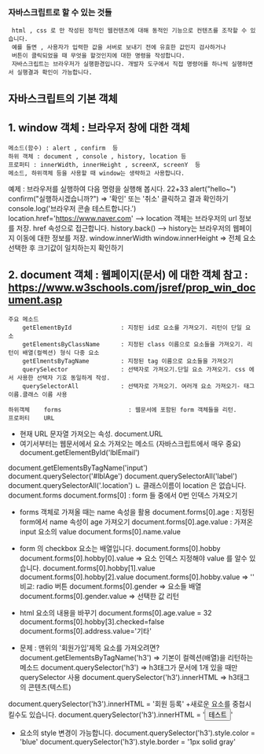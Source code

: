 ### 자바스크립트로 할 수 있는 것들

     html , css 로 만 작성된 정적인 웹컨텐츠에 대해 동적인 기능으로 컨텐츠를 조작할 수 있습니다.
     예를 들면 , 사용자가 입력한 값을 서버로 보내기 전에 유효한 값인지 검사하거나
     버튼이 클릭되었을 때 무엇을 할것인지에 대한 명령을 작성합니다.
     자바스크립트는 브라우저가 실행환경입니다. 개발자 도구에서 직접 명령어를 하나씩 실행하면서 실행결과 확인이 가능합니다.


## 자바스크립트의 기본 객체

## 1. window 객체 : 브라우저 창에 대한 객체

    메소드(함수) : alert , confirm  등
    하위 객체 : document , console , history, location 등
    프로퍼티 : innerWidth, innerHeight , screenX, screenY  등
    메소드, 하위객체 등을 사용할 때 window는 생략하고 사용합니다.


예제 : 브라우저를 실행하여 다음 명령을 실행해 봅시다.
22+33
alert("hello~")
confirm("실행하시겠습니까?") => '확인' 또는 '취소' 클릭하고 결과 확인하기
console.log('브라우저 콘솔 테스트합니다.')
location.href='https://www.naver.com' --> location 객체는 브라우저의 url 정보를 저장. href 속성으로 접근합니다.
history.back()                        --> history는 브라우저의 웹페이지 이동에 대한 정보를 저장.
window.innerWidth
window.innerHeight => 전체 요소 선택한 후 크기값이 일치하는지 확인하기

## 2. document 객체 : 웹페이지(문서) 에 대한 객체 참고 : https://www.w3schools.com/jsref/prop_win_document.asp

    주요 메소드
    	getElementById				: 지정된 id로 요소를 가져오기. 리턴이 단일 요소
    	getElementsByClassName		: 지정된 class 이름으로 요소들을 가져오기. 리턴이 배열(컬렉션) 형식 다중 요소
    	getElmentsByTagName			: 지정된 tag 이름으로 요소들을 가져오기
    	querySelector				: 선택자로 가져오기.단일 요소 가져오기. css 에서 사용한 선택자 기호 동일하게 작성.
    	querySelectorAll			: 선택자로 가져오기. 여러개 요소 가져오기- 태그이름.클래스 이름 사용

    하위객체	forms					: 웹문서에 포함된 form 객체들을 리턴.
    프로퍼티	URL

-   현재 URL 문자열 가져오는 속성.
    document.URL
-   여기서부터는 웹문서에서 요소 가져오는 메소드 (자바스크립트에서 매우 중요)
    document.getElementById('lblEmail')

document.getElementsByTagName('input')
document.querySelector('#lblAge')
document.querySelectorAll('label')
document.querySelectorAll('.location')
ㄴ 클래스이름이 location 은 없습니다.
document.forms
document.forms[0] : form 들 중에서 0번 인덱스 가져오기

-   forms 객체로 가져올 때는 name 속성을 활용
    document.forms[0].age : 지정된 form에서 name 속성이 age 가져오기
    document.forms[0].age.value : 가져온 input 요소의 value
    document.forms[0].name.value
-   form 의 checkbox 요소는 배열입니다.
    document.forms[0].hobby
    document.forms[0].hobby[0].value => 요소 인덱스 지정해야 value 를 알수 있습니다.
    document.forms[0].hobby[1].value
    document.forms[0].hobby[2].value
    document.forms[0].hobby.value => ''
    비교: radio 버튼
    document.forms[0].gender => 요소들 배열
    document.forms[0].gender.value => 선택한 값 리턴

-   html 요소의 내용을 바꾸기
    document.forms[0].age.value = 32
    document.forms[0].hobby[3].checked=false
    document.forms[0].address.value='기타'

-   문제 : 맨위의 '회원가입'제목 요소를 가져오려면?
    document.getElementsByTagName('h3') => 기본이 컬렉션(배열)을 리턴하는 메소드
    document.querySelector('h3') => h3태그가 문서에 1개 있을 때만 querySelector 사용
    document.querySelector('h3').innerHTML => h3태그의 콘텐츠(텍스트)

document.querySelector('h3').innerHTML = '회원 등록' +새로운 요소를 중첩시킬수도 있습니다.
document.querySelector('h3').innerHTML = '<button>테스트</button>'

-   요소의 style 변경이 가능합니다.
    document.querySelector('h3').style.color = 'blue'
    document.querySelector('h3').style.border = '1px solid gray'
